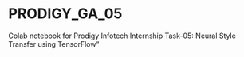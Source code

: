 # PRODIGY_GA_05
Colab notebook for Prodigy Infotech Internship Task-05: Neural Style Transfer using TensorFlow”
